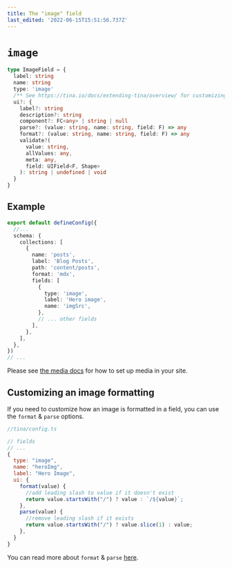 ```yaml
---
title: The "image" field
last_edited: '2022-06-15T15:51:56.737Z'
---
```


# `image`

```ts
type ImageField = {
  label: string
  name: string
  type: 'image'
  /** See https://tina.io/docs/extending-tina/overview/ for customizing the UI **/
  ui?: {
    label?: string
    description?: string
    component?: FC<any> | string | null
    parse?: (value: string, name: string, field: F) => any
    format?: (value: string, name: string, field: F) => any
    validate?(
      value: string,
      allValues: any,
      meta: any,
      field: UIField<F, Shape>
    ): string | undefined | void
  }
}
```

## Example

```ts
export default defineConfig({
  //...
  schema: {
    collections: [
      {
        name: 'posts',
        label: 'Blog Posts',
        path: 'content/posts',
        format: 'mdx',
        fields: [
          {
            type: 'image',
            label: 'Hero image',
            name: 'imgSrc',
          },
          // ... other fields
        ],
      },
    ],
  },
})
// ...
```

Please see [the media docs](/docs/reference/media/external/cloudinary/) for how to set up media in your site.

## Customizing an image formatting

If you need to customize how an image is formatted in a field, you can use the `format` & `parse` options.

```js
//tina/config.ts

// fields
// ...
{
  type: "image",
  name: "heroImg",
  label: "Hero Image",
  ui: {
    format(value) {
      //add leading slash to value if it doesn't exist
      return value.startsWith("/") ? value : `/${value}`;
    },
    parse(value) {
      //remove leading slash if it exists
      return value.startsWith("/") ? value.slice(1) : value;
    },
  }
}
```

You can read more about `format` & `parse` [here](/docs/extending-tina/format-and-parse/).
